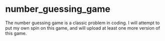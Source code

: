 # number_guessing_game
The number guessing game is a classic problem in coding. I will attempt to put my own spin on this game, and will upload at least one more version of this game.
